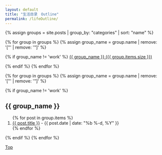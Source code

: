 ```yaml
---
layout: default
title: "生活目录　Outline"
permalink: /lifeOutline/
---
```


{% assign groups = site.posts | group_by: "categories" | sort: "name" %}

<div id='cat_cloud'>
{% for group in groups %}
{% assign group_name = group.name | remove: '["' | remove: '"]'  %}

{% if group_name != 'work' %}
<a href="#{{ group_name }}" title="{{ group_name }}" rel="{{  group.items.size }}">{{ group_name }}  ({{ group.items.size }})</a>

{% endif %}
{% endfor %}
</div>

{% for group in groups %}
{% assign group_name = group.name | remove: '["' | remove: '"]'  %}

{% if group_name != 'work' %}
<h2>{{ group_name }}</h2>
  <ol>
		{% for post in group.items %}
			<li><a href="{{ post.url }}">{{ post.title  }}</a> - {{ post.date | date: "%b %-d, %Y" }}</li>
		{% endfor %}
	</ol>
  {% endif %}
{% endfor %}

<a href="#" class="top">Top</a>

